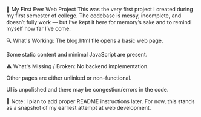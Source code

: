 🌱 My First Ever Web Project
This was the very first project I created during my first semester of college. The codebase is messy, incomplete, and doesn’t fully work — but I’ve kept it here for memory’s sake and to remind myself how far I’ve come.

🔍 What's Working:
The blog.html file opens a basic web page.

Some static content and minimal JavaScript are present.

⚠️ What's Missing / Broken:
No backend implementation.

Other pages are either unlinked or non-functional.

UI is unpolished and there may be congestion/errors in the code.

📌 Note:
I plan to add proper README instructions later. For now, this stands as a snapshot of my earliest attempt at web development.

